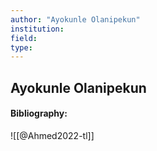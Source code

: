 ```yaml
---
author: "Ayokunle Olanipekun"
institution:
field:
type:
---
```


## Ayokunle Olanipekun
#### Bibliography:

![[@Ahmed2022-tl]]